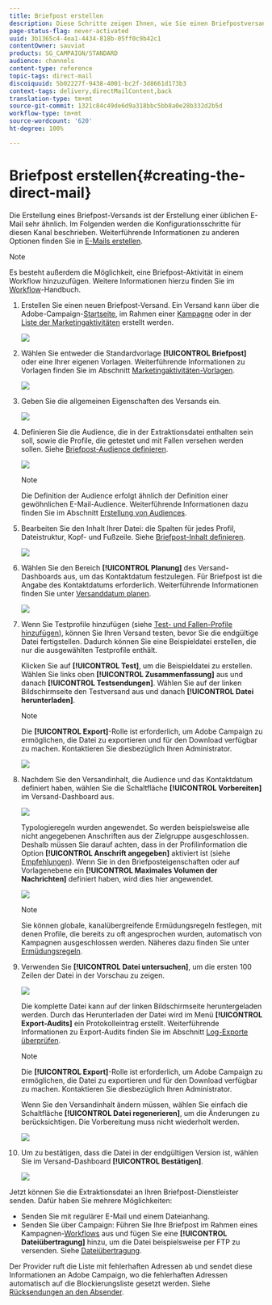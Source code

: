 ```yaml
---
title: Briefpost erstellen
description: Diese Schritte zeigen Ihnen, wie Sie einen Briefpostversand mit Adobe Campaign erstellen können.
page-status-flag: never-activated
uuid: 3b1365c4-4ea1-4434-818b-05ff0c9b42c1
contentOwner: sauviat
products: SG_CAMPAIGN/STANDARD
audience: channels
content-type: reference
topic-tags: direct-mail
discoiquuid: 5b02227f-9438-4001-bc2f-3d8661d173b3
context-tags: delivery,directMailContent,back
translation-type: tm+mt
source-git-commit: 1321c84c49de6d9a318bbc5bb8a0e28b332d2b5d
workflow-type: tm+mt
source-wordcount: '620'
ht-degree: 100%

---
```



# Briefpost erstellen{#creating-the-direct-mail}

Die Erstellung eines Briefpost-Versands ist der Erstellung einer üblichen E-Mail sehr ähnlich. Im Folgenden werden die Konfigurationsschritte für diesen Kanal beschrieben. Weiterführende Informationen zu anderen Optionen finden Sie in [E-Mails erstellen](../../channels/using/creating-an-email.md).

>[!NOTE]
>
>Es besteht außerdem die Möglichkeit, eine Briefpost-Aktivität in einem Workflow hinzuzufügen. Weitere Informationen hierzu finden Sie im [Workflow](../../automating/using/direct-mail-delivery.md)-Handbuch.

1. Erstellen Sie einen neuen Briefpost-Versand. Ein Versand kann über die Adobe-Campaign-[Startseite](../../start/using/interface-description.md#home-page), im Rahmen einer [Kampagne](../../start/using/marketing-activities.md#creating-a-marketing-activity) oder in der [Liste der Marketingaktivitäten](../../start/using/programs-and-campaigns.md#creating-a-campaign) erstellt werden.

   ![](assets/direct_mail_1.png)

1. Wählen Sie entweder die Standardvorlage **[!UICONTROL Briefpost]** oder eine Ihrer eigenen Vorlagen. Weiterführende Informationen zu Vorlagen finden Sie im Abschnitt [Marketingaktivitäten-Vorlagen](../../start/using/marketing-activity-templates.md).

   ![](assets/direct_mail_2.png)

1. Geben Sie die allgemeinen Eigenschaften des Versands ein.

   ![](assets/direct_mail_3.png)

1. Definieren Sie die Audience, die in der Extraktionsdatei enthalten sein soll, sowie die Profile, die getestet und mit Fallen versehen werden sollen. Siehe [Briefpost-Audience definieren](../../channels/using/defining-the-direct-mail-audience.md).

   ![](assets/direct_mail_4.png)

   >[!NOTE]
   >
   >Die Definition der Audience erfolgt ähnlich der Definition einer gewöhnlichen E-Mail-Audience. Weiterführende Informationen dazu finden Sie im Abschnitt [Erstellung von Audiences](../../audiences/using/creating-audiences.md).

1. Bearbeiten Sie den Inhalt Ihrer Datei: die Spalten für jedes Profil, Dateistruktur, Kopf- und Fußzeile. Siehe [Briefpost-Inhalt definieren](../../channels/using/defining-the-direct-mail-content.md).

   ![](assets/direct_mail_5.png)

1. Wählen Sie den Bereich **[!UICONTROL Planung]** des Versand-Dashboards aus, um das Kontaktdatum festzulegen. Für Briefpost ist die Angabe des Kontaktdatums erforderlich. Weiterführende Informationen finden Sie unter [Versanddatum planen](../../sending/using/about-scheduling-messages.md).

   ![](assets/direct_mail_8.png)

1. Wenn Sie Testprofile hinzufügen (siehe [Test- und Fallen-Profile hinzufügen](../../channels/using/defining-the-direct-mail-audience.md#adding-test-and-trap-profiles)), können Sie Ihren Versand testen, bevor Sie die endgültige Datei fertigstellen. Dadurch können Sie eine Beispieldatei erstellen, die nur die ausgewählten Testprofile enthält.

   Klicken Sie auf **[!UICONTROL Test]**, um die Beispieldatei zu erstellen. Wählen Sie links oben **[!UICONTROL Zusammenfassung]** aus und danach **[!UICONTROL Testsendungen]**. Wählen Sie auf der linken Bildschirmseite den Testversand aus und danach **[!UICONTROL Datei herunterladen]**.

   >[!NOTE]
   >
   >Die **[!UICONTROL Export]**-Rolle ist erforderlich, um Adobe Campaign zu ermöglichen, die Datei zu exportieren und für den Download verfügbar zu machen. Kontaktieren Sie diesbezüglich Ihren Administrator.

   ![](assets/direct_mail_19.png)

1. Nachdem Sie den Versandinhalt, die Audience und das Kontaktdatum definiert haben, wählen Sie die Schaltfläche **[!UICONTROL Vorbereiten]** im Versand-Dashboard aus.

   ![](assets/direct_mail_16.png)

   Typologieregeln wurden angewendet. So werden beispielsweise alle nicht angegebenen Anschriften aus der Zielgruppe ausgeschlossen. Deshalb müssen Sie darauf achten, dass in der Profilinformation die Option **[!UICONTROL Anschrift angegeben]** aktiviert ist (siehe [Empfehlungen](../../channels/using/about-direct-mail.md#recommendations)). Wenn Sie in den Briefposteigenschaften oder auf Vorlagenebene ein **[!UICONTROL Maximales Volumen der Nachrichten]** definiert haben, wird dies hier angewendet.

   ![](assets/direct_mail_25.png)

   >[!NOTE]
   >
   >Sie können globale, kanalübergreifende Ermüdungsregeln festlegen, mit denen Profile, die bereits zu oft angesprochen wurden, automatisch von Kampagnen ausgeschlossen werden. Näheres dazu finden Sie unter [Ermüdungsregeln](../../sending/using/fatigue-rules.md).

1. Verwenden Sie **[!UICONTROL Datei untersuchen]**, um die ersten 100 Zeilen der Datei in der Vorschau zu zeigen.

   ![](assets/direct_mail_18.png)

   Die komplette Datei kann auf der linken Bildschirmseite heruntergeladen werden. Durch das Herunterladen der Datei wird im Menü **[!UICONTROL Export-Audits]** ein Protokolleintrag erstellt. Weiterführende Informationen zu Export-Audits finden Sie im Abschnitt [Log-Exporte überprüfen](../../administration/using/auditing-export-logs.md).

   >[!NOTE]
   >
   >Die **[!UICONTROL Export]**-Rolle ist erforderlich, um Adobe Campaign zu ermöglichen, die Datei zu exportieren und für den Download verfügbar zu machen. Kontaktieren Sie diesbezüglich Ihren Administrator.

   Wenn Sie den Versandinhalt ändern müssen, wählen Sie einfach die Schaltfläche **[!UICONTROL Datei regenerieren]**, um die Änderungen zu berücksichtigen. Die Vorbereitung muss nicht wiederholt werden.

   ![](assets/direct_mail_21.png)

1. Um zu bestätigen, dass die Datei in der endgültigen Version ist, wählen Sie im Versand-Dashboard **[!UICONTROL Bestätigen]**.

   ![](assets/direct_mail_20.png)

Jetzt können Sie die Extraktionsdatei an Ihren Briefpost-Dienstleister senden. Dafür haben Sie mehrere Möglichkeiten:

* Senden Sie mit regulärer E-Mail und einem Dateianhang.
* Senden Sie über Campaign: Führen Sie Ihre Briefpost im Rahmen eines Kampagnen-[Workflows](../../automating/using/direct-mail-delivery.md) aus und fügen Sie eine **[!UICONTROL Dateiübertragung]** hinzu, um die Datei beispielsweise per FTP zu versenden. Siehe [Dateiübertragung](../../automating/using/transfer-file.md).

Der Provider ruft die Liste mit fehlerhaften Adressen ab und sendet diese Informationen an Adobe Campaign, wo die fehlerhaften Adressen automatisch auf die Blockierungsliste gesetzt werden. Siehe [Rücksendungen an den Absender](../../channels/using/return-to-sender.md).
